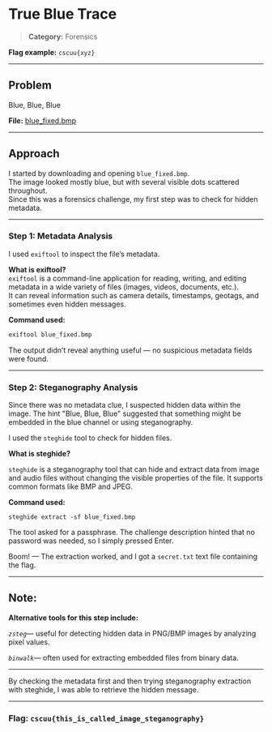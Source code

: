 # True Blue Trace

>**Category:** Forensics  

**Flag example:** ``cscuu{xyz}``

---

## Problem 

Blue, Blue, Blue



 
 **File:** [blue_fixed.bmp](../External_Folder/blue_fixed.bmp)
 
---

## Approach

I started by downloading and opening `blue_fixed.bmp`.  
The image looked mostly blue, but with several visible dots scattered throughout.  
Since this was a forensics challenge, my first step was to check for hidden metadata.

---

### Step 1: Metadata Analysis

I used `exiftool` to inspect the file’s metadata.

**What is exiftool?**  
`exiftool` is a command-line application for reading, writing, and editing metadata in a wide variety of files (images, videos, documents, etc.).  
It can reveal information such as camera details, timestamps, geotags, and sometimes even hidden messages.

**Command used:**
```bash
exiftool blue_fixed.bmp
```

The output didn’t reveal anything useful — no suspicious metadata fields were found.

---

### Step 2: Steganography Analysis

Since there was no metadata clue, I suspected hidden data within the image.
The hint "Blue, Blue, Blue" suggested that something might be embedded in the blue channel or using steganography.

I used the ``steghide`` tool to check for hidden files.

**What is steghide?**

``steghide`` is a steganography tool that can hide and extract data from image and audio files without changing the visible properties of the file.
It supports common formats like BMP and JPEG.

**Command used:**
```
steghide extract -sf blue_fixed.bmp
```
The tool asked for a passphrase.
The challenge description hinted that no password was needed, so I simply pressed Enter.

Boom! — The extraction worked, and I got a ``secret.txt`` text file containing the flag.

---
## Note:

**Alternative tools for this step include:**
    
 *`zsteg`*— useful for detecting hidden data in PNG/BMP images by analyzing pixel values.

 *`binwalk`*— often used for extracting embedded files from binary data.

---

By checking the metadata first and then trying steganography extraction with steghide, I was able to retrieve the hidden message.

---

### **Flag:** ``cscuu{this_is_called_image_steganography}``

